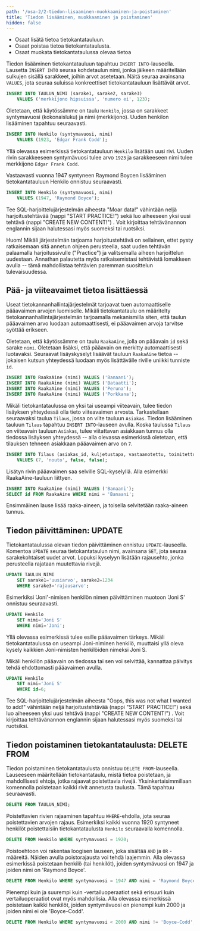 ```yaml
---
path: '/osa-2/2-tiedon-lisaaminen-muokkaaminen-ja-poistaminen'
title: 'Tiedon lisääminen, muokkaaminen ja poistaminen'
hidden: false
---
```



<text-box variant='learningObjectives' name='Oppimistavoitteet'>

- Osaat lisätä tietoa tietokantatauluun.
- Osaat poistaa tietoa tietokantataulusta.
- Osaat muokata tietokantataulussa olevaa tietoa

</text-box>


Tiedon lisääminen tietokantatauluun tapahtuu `INSERT INTO`-lauseella. Lausetta `INSERT INTO` seuraa kohdetaulun nimi, jonka jälkeen määritellään sulkujen sisällä sarakkeet, joihin arvot asetetaan. Näitä seuraa avainsana `VALUES`, jota seuraa suluissa konkreettiset tietokantatauluun lisättävät arvot.


```sql
INSERT INTO TAULUN_NIMI (sarake1, sarake2, sarake3)
    VALUES ('merkkijono hipsuissa', 'numero ei', 123);
```

Oletetaan, että käytössämme on taulu `Henkilo`, jossa on sarakkeet syntymavuosi (kokonaisluku) ja nimi (merkkijono). Uuden henkilon lisääminen tapahtuu seuraavasti.

```sql
INSERT INTO Henkilo (syntymavuosi, nimi)
    VALUES (1923, 'Edgar Frank Codd');
```

Yllä olevassa esimerkissä tietokantatauluun `Henkilo` lisätään uusi rivi. Uuden rivin sarakkeeseen syntymävuosi tulee arvo `1923` ja sarakkeeseen nimi tulee merkkijono `Edgar Frank Codd`.

Vastaavasti vuonna 1947 syntyneen Raymond Boycen lisääminen tietokantatauluun Henkilo onnistuu seuraavasti.


```sql
INSERT INTO Henkilo (syntymavuosi, nimi)
    VALUES (1947, 'Raymond Boyce');
```


<sqltrainer-exercise name="Tiedon lisääminen tietokantaan">

Tee SQL-harjoittelujärjestelmän aiheesta "Moar data!" vähintään neljä harjoitustehtävää (nappi "START PRACTICE!") sekä luo aiheeseen yksi uusi tehtävä (nappi "CREATE NEW CONTENT!") . Voit kirjoittaa tehtävänannon englannin sijaan halutessasi myös suomeksi tai ruotsiksi.

Huom! Mikäli järjestelmän tarjoama harjoitustehtävä on sellainen, ettet pysty ratkaisemaan sitä annetun ohjeen perusteella, saat uuden tehtävän palaamalla harjoitussivulle ("Practice") ja valitsemalla aiheen harjoittelun uudestaan. Annathan palautetta myös ratkaisemistasi tehtävistä lomakkeen avulla -- tämä mahdollistaa tehtävien paremman suosittelun tulevaisuudessa.

</sqltrainer-exercise>



## Pää- ja viiteavaimet tietoa lisättäessä


Useat tietokannanhallintajärjestelmät tarjoavat tuen automaattiselle pääavaimen arvojen luomiselle. Mikäli tietokantataulu on määritelty tietokannanhallintajärjestelmän tarjoamalla mekanismilla siten, että taulun pääavaimen arvo luodaan automaattisesti, ei pääavaimen arvoja tarvitse syöttää erikseen.

Oletetaan, että käytössämme on taulu `RaakaAine`, jolla on pääavain `id` sekä sarake `nimi`. Oletetaan lisäksi, että pääavain on merkitty automaattisesti luotavaksi. Seuraavat lisäyskyselyt lisäävät tauluun `RaakaAine` tietoa -- jokaisen kutsun yhteydessä luodaan myös lisättävälle riville uniikki tunniste `id`.


```sql
INSERT INTO RaakaAine (nimi) VALUES ('Banaani');
INSERT INTO RaakaAine (nimi) VALUES ('Bataatti');
INSERT INTO RaakaAine (nimi) VALUES ('Peruna');
INSERT INTO RaakaAine (nimi) VALUES ('Porkkana');
```

Mikäli tietokantataulussa on yksi tai useampi viiteavain, tulee tiedon lisäyksen yhteydessä olla tieto viiteavaimen arvosta. Tarkastellaan seuraavaksi taulua `Tilaus`, jossa on viite tauluun `Asiakas`. Tiedon lisääminen tauluun `Tilaus` tapahtuu `INSERT INTO`-lauseen avulla. Koska taulussa `Tilaus` on viiteavain tauluun `Asiakas`, tulee viitattavan asiakkaan tunnus olla tiedossa lisäyksen yhteydessä -- alla olevassa esimerkissä oletetaan, että tilauksen tehneen asiakkaan pääavaimen arvo on `7`.


```sql
INSERT INTO Tilaus (asiakas_id, kuljetustapa, vastaanotettu, toimitettu)
    VALUES (7, 'nouto', false, false);
```


<text-box variant='hint' name='Miten selvitän juuri lisätyn rivin pääavaimen?'>

Lisätyn rivin pääavaimen saa selville SQL-kyselyllä. Alla esimerkki RaakaAine-tauluun liittyen.

```sql
INSERT INTO RaakaAine (nimi) VALUES ('Banaani');
SELECT id FROM RaakaAine WHERE nimi = 'Banaani';
```

Ensimmäinen lause lisää raaka-aineen, ja toisella selvitetään raaka-aineen tunnus.

</text-box>


## Tiedon päivittäminen: UPDATE

Tietokantataulussa olevan tiedon päivittäminen onnistuu `UPDATE`-lauseella. Komentoa `UPDATE` seuraa tietokantataulun nimi, avainsana `SET`, jota seuraa sarakekohtaiset uudet arvot. Lopuksi kyselyyn lisätään rajausehto, jonka perusteella rajataan muutettavia rivejä.

```sql
UPDATE TAULUN_NIMI
    SET sarake1='uusiarvo', sarake2=1234
    WHERE sarake3='rajausarvo';
```

Esimerkiksi 'Joni'-nimisen henkilön nimen päivittäminen muotoon 'Joni S' onnistuu seuraavasti.

```sql
UPDATE Henkilo
    SET nimi='Joni S'
    WHERE nimi='Joni';
```

Yllä olevassa esimerkissä tulee esille pääavaimen tärkeys. Mikäli tietokantataulussa on useampi Joni-niminen henkilö, muuttaisi yllä oleva kysely kaikkien Joni-nimisten henkilöiden nimeksi Joni S.

Mikäli henkilön pääavain on tiedossa tai sen voi selvittää, kannattaa päivitys tehdä ehdottomasti pääavaimen avulla.


```sql
UPDATE Henkilo
    SET nimi='Joni S'
    WHERE id=6;
```



<sqltrainer-exercise name="Tiedon päivittäminen">

Tee SQL-harjoittelujärjestelmän aiheesta "Oops, this was not what I wanted to add!" vähintään neljä harjoitustehtävää (nappi "START PRACTICE!") sekä luo aiheeseen yksi uusi tehtävä (nappi "CREATE NEW CONTENT!") . Voit kirjoittaa tehtävänannon englannin sijaan halutessasi myös suomeksi tai ruotsiksi.

</sqltrainer-exercise>



## Tiedon poistaminen tietokantataulusta: DELETE FROM

Tiedon poistaminen tietokantataulusta onnistuu `DELETE FROM`-lauseella. Lauseeseen määritellään tietokantataulu, mistä tietoa poistetaan, ja mahdollisesti ehtoja, jotka rajaavat poistettavia rivejä. Yksinkertaisimmillaan komennolla poistetaan kaikki rivit annetusta taulusta. Tämä tapahtuu seuraavasti.

```sql
DELETE FROM TAULUN_NIMI;
```

Poistettavien rivien rajaaminen tapahtuu `WHERE`-ehdolla, jota seuraa poistettavien arvojen rajaus. Esimerkiksi kaikki vuonna 1920 syntyneet henkilöt poistettaisiin tietokantataulusta `Henkilo` seuraavalla komennolla.

```sql
DELETE FROM Henkilo WHERE syntymavuosi = 1920;
```

Poistoehtoon voi rakentaa loogisen lauseen, joka sisältää `AND` ja `OR` -määreitä. Näiden avulla poistorajausta voi tehdä laajemmin. Alla olevassa esimerkissä poistetaan henkilö (tai henkilöt), joiden syntymävuosi on 1947 ja joiden nimi on 'Raymond Boyce'.

```sql
DELETE FROM Henkilo WHERE syntymavuosi = 1947 AND nimi = 'Raymond Boyce';
```

Pienempi kuin ja suurempi kuin -vertailuoperaatiot sekä erisuuri kuin vertailuoperaatiot ovat myös mahdollisia. Alla olevassa esimerkissä poistetaan kaikki henkilöt, joiden syntymävuosi on pienempi kuin 2000 ja joiden nimi ei ole 'Boyce-Codd'.

```sql
DELETE FROM Henkilo WHERE syntymavuosi < 2000 AND nimi != 'Boyce-Codd';
```

